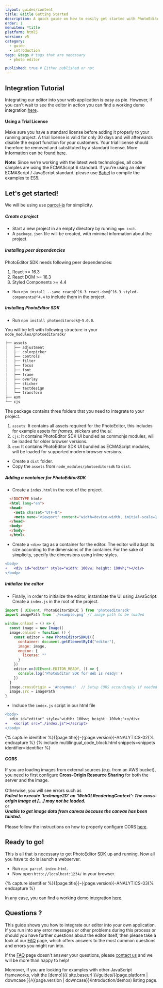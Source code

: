 ```yaml
---
layout: guides/content
title: &title Getting Started
description: A quick guide on how to easily get started with PhotoEditor SDK for HTML5. Your kick-off to delight your users with top-notch editing capabilities.
order: 1
menuitem: *title
platform: html5
version: v5
category:
  - guide
  - introduction
tags: &tags # tags that are necessary
  - photo editor

published: true # Either published or not
---
```


## Integration Tutorial


Integrating our editor into your web application is easy as pie. However, if you can't wait  to see the editor in action you can find a working demo integration [here](https://www.photoeditorsdk.com/html5-demo).

<div class="documentation__disclaimer">
<h4 id="license-terms">Using a Trial License</h4>
Make sure you have a standard license before adding it properly to your running project. A trial license is valid for only 30 days and will afterwards disable the export function for your customers. Your trial license should therefore be removed and substituted by a standard license. More information can be found <a href="{{site.baseUrl}}/guides/html5/v5/introduction/faq/standard_or_trial_license">here</a>.
</div>

__Note:__ Since we're working with the latest web technologies, all code samples are using the
ECMAScript 6 standard. If you're using an older ECMAScript / JavaScript standard, please use
[Babel](http://babeljs.io/) to compile the examples to ES5.

## Let's get started!

We will be using use [parcel-js](https://parceljs.org/) for simplicity.

##### Create a project

- Start a new project in an empty directory by running `npm init`.
- A `package.json` file will be created, with minimal information about the project.

##### Installing peer dependencies

PhotoEditor SDK needs following peer dependencies:
  1. React >= 16.3
  1. React DOM >= 16.3
  1. Styled Components >= 4.4


- Run `npm install --save react@^16.3 react-dom@^16.3 styled-components@^4.4` to include them in the project.


##### Installing PhotoEditor SDK

- Run `npm install photoeditorsdk@~5.0.0`.

You will be left with following structure in your `node_modules/photoeditorsdk/`

```bash
├── assets
│   ├── adjustment
│   ├── colorpicker
│   ├── controls
│   ├── filter
│   ├── focus
│   ├── font
│   ├── frame
│   ├── overlay
│   ├── sticker
│   ├── textdesign
│   └── transform
├── esm
└── cjs
```

The package contains three folders that you need to integrate to your project.
1. `assets`: It contains all assets required for the PhotoEditor, this includes for example assets for *frames*, *stickers* and the *ui*.
1. `cjs`: It contains PhotoEditor SDK UI bundled as commonjs modules, will be loaded for older browser versions.
1. `esm`: It contains PhotoEditor SDK UI bundled as ECMAScript modules, will be loaded for supported modern browser versions.

- Create a `dist` folder.
- Copy the `assets` from `node_modules/photoeditorsdk` to `dist`.

##### Adding a container for PhotoEditorSDK

- Create a `index.html` in the root of the project.
```html
  <!DOCTYPE html>
  <html lang="en">
  <head>
    <meta charset="UTF-8">
    <meta name="viewport" content="width=device-width, initial-scale=1.0">
  </head>
  <body>
  </body>
  </html>
```
- Create a `<div>` tag as a container for the editor. The editor will adapt its size according to the dimensions of the container. For the sake of simplicity, specify the dimensions using inline styles.

```diff
<body>
+   <div id="editor" style="width: 100vw; height: 100vh;"></div>
</body>
```

##### Initialize the editor

- Finally, in order to initialize the editor, instantiate the UI using JavaScript. Create a `index.js` in the root of the project.

```js
import { UIEvent, PhotoEditorSDKUI } from 'photoeditorsdk'
import imagePath from './example.png' // image path to be loaded

window.onload = () => {
  const image = new Image()
  image.onload = function () {
    const editor = new PhotoEditorSDKUI({
      container: document.getElementById("editor"),
      image: image,
      engine: {
        license: ""
      }
    })
    editor.on(UIEvent.EDITOR_READY, () => {
      console.log('PhotoEditor SDK for Web is ready!')
    })
  }
  image.crossOrigin = 'Anonymous'  // Setup CORS accordingly if needed
  image.src = imagePath
}

```

- Include the `index.js` script in our html file

```diff
<body>
  <div id="editor" style="width: 100vw; height: 100vh;"></div>
+   <script src="./index.js"></script>
</body>
```


{% capture identifier %}{{page.title}}-{{page.version}}-ANALYTICS-02{% endcapture %}
{% include multilingual_code_block.html snippets=snippets identifier=identifier %}

<!-- <div class="important-notice"> -->
<div class="documentation__disclaimer">
<h4 id="cors">CORS</h4> 
If you are loading images from external sources (e.g. from an AWS bucket), you need to first configure <b>Cross-Origin Resource Sharing</b> for both the server and the image. <br><br>
Otherwise, you will see errors such as <br>
<b><em>Failed to execute 'texImage2D' on 'WebGLRenderingContext': The cross-origin image at [...] may not be loaded.</em></b> <br>
or <br>
<b><em> Unable to get image data from canvas because the canvas has been tainted. </em></b> <br>
<br>
Please follow the instructions on how to properly configure CORS <a href="{{site.baseurl}}/guides/html5/v5/introduction/faq/cors">here</a>.
</div>

## Ready to go!
This is all that is necessary to get PhotoEditor SDK up and running. Now all you have to do is launch a webserver.

- Run `npx parcel index.html`.
- Now open `http://localhost:1234/` in your browser.


{% capture identifier %}{{page.title}}-{{page.version}}-ANALYTICS-03{% endcapture %}


In any case, you can find a working demo integration [here](https://www.photoeditorsdk.com).

## Questions ?

This guide shows you how to integrate our editor into your own application. If you run into any error messages or other problems during this process or should you have further questions about the editor itself, then please take a look at our [FAQ]({{site.baseurl}}/guides/html5/v5/introduction/faq/overview) page, which offers answers to the most common questions and errors you might run into.

If the [FAQ]({{site.baseurl}}/guides/html5/v5/introduction/faq/overview) page doesn't answer your questions, please [contact us](https://support.photoeditorsdk.com) and we will be more than happy to help!

Moreover, if you are looking for examples with other JavaScript frameworks, visit the [demo]({{ site.baseurl }}/guides/{{page.platform | downcase }}/{{page.version | downcase}}/introduction/demos) listing page.